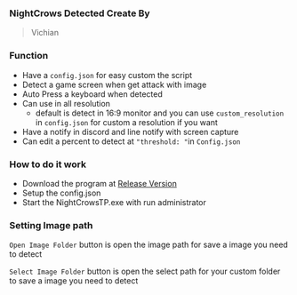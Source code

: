 ### NightCrows Detected Create By

> Vichian

### Function 

- Have a `config.json` for easy custom the script
- Detect a game screen when get attack with image
- Auto Press a keyboard when detected
- Can use in all resolution
  - default is detect in 16:9 monitor and you can use `custom_resolution` in `config.json` for custom a resolution if you want
- Have a notify in discord and line notify with screen capture
- Can edit a percent to detect at `"threshold: "`in `Config.json`

### How to do it work

- Download the program at [Release Version](https://pages.github.com/](https://github.com/korakot14/NightCrows-Simple-Detect-when-get-Attack/releases/tag/v1.2.3)](https://github.com/korakot14/NightCrows-Simple-Detect-when-get-Attack/releases))
- Setup the config.json
- Start the NightCrowsTP.exe with run administrator

### Setting Image path
`Open Image Folder` button is open the image path for save a image you need to detect

`Select Image Folder` button is open the select path for your custom folder to save a image you need to detect
